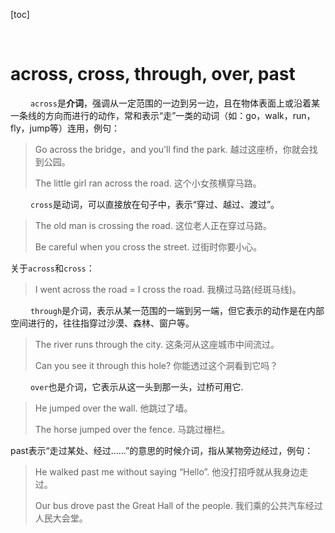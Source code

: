 [toc]




&emsp;
&emsp;
# across, cross, through, over, past
&emsp;&emsp; `across`是**介词**，强调从一定范围的一边到另一边，且在物体表面上或沿着某一条线的方向而进行的动作，常和表示“走”一类的动词（如：go，walk，run，fly，jump等）连用，例句：
> Go across the bridge，and you’ll find the park.
> 越过这座桥，你就会找到公园。
> 
> The little girl ran across the road.
> 这个小女孩横穿马路。
> 

&emsp;&emsp; `cross`是动词，可以直接放在句子中，表示“穿过、越过、渡过”。
> The old man is crossing the road.
> 这位老人正在穿过马路。
> 
> Be careful when you cross the street.
> 过街时你要小心。
> 
关于`across`和`cross`：
> I went across the road = I cross the road.
> 我横过马路(经斑马线)。
> 
&emsp;&emsp; `through`是介词，表示从某一范围的一端到另一端，但它表示的动作是在内部空间进行的，往往指穿过沙漠、森林、窗户等。
> The river runs through the city.
> 这条河从这座城市中间流过。
> 
> Can you see it through this hole?
> 你能透过这个洞看到它吗？
> 

&emsp;&emsp; `over`也是介词，它表示从这一头到那一头，过桥可用它.
> He jumped over the wall.
> 他跳过了墙。
> 
> The horse jumped over the fence.
> 马跳过栅栏。
> 

past表示“走过某处、经过……”的意思的时候介词，指从某物旁边经过，例句：
> He walked past me without saying “Hello”.
> 他没打招呼就从我身边走过。
> 
> Our bus drove past the Great Hall of the people.
> 我们乘的公共汽车经过人民大会堂。
> 
